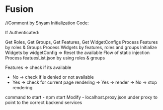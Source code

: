# Fusion

//Comment by Shyam
Initialization Code:

If Authenticated:

Get Roles, Get Groups, Get Features, Get WidgetConfigs
Process Features by roles & Groups
Process Widgets by features, roles and groups
Initialize Widgets by widgetConfig => Reset the available Flow of static injection
Process featuesList.json by using roles & groups

Features =>
check if its available

- No -> check if is denied or not available
- Yes -> check for current page rendering
  -> Yes => render
  -> No => stop rendering

command to start - npm start
Modify - localhost.proxy.json under proxy to point to the correct backend services